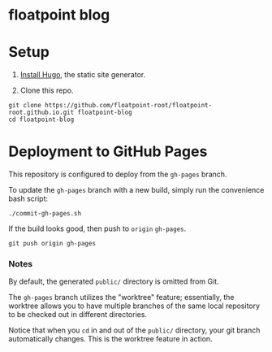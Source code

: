 # floatpoint blog

# Setup
1. [Install Hugo](https://gohugo.io/getting-started/installing/), the static site generator.

1. Clone this repo.
```
git clone https://github.com/floatpoint-root/floatpoint-root.github.io.git floatpoint-blog
cd floatpoint-blog
```

# Deployment to GitHub Pages

This repository is configured to deploy from the `gh-pages` branch.

To update the `gh-pages` branch with a new build, simply run the convenience bash script:
```
./commit-gh-pages.sh
```

If the build looks good, then push to `origin` `gh-pages`.
```
git push origin gh-pages
```

### Notes

By default, the generated `public/` directory is omitted from Git.

The `gh-pages` branch utilizes the "worktree" feature;
essentially, the worktree allows you to have multiple branches of the same local repository to be checked out in different directories.

Notice that when you `cd` in and out of the `public/` directory, your git branch automatically changes.
This is the worktree feature in action.
